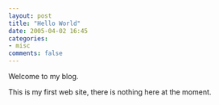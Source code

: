 ```yaml
---
layout: post
title: "Hello World"
date: 2005-04-02 16:45
categories:
- misc
comments: false
---
```

Welcome to my blog.

This is my first web site, there is nothing here at the moment.
